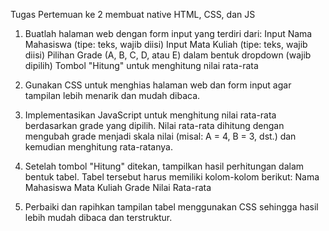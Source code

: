 Tugas Pertemuan ke 2 membuat native HTML, CSS, dan JS

1. Buatlah halaman web dengan form input yang terdiri dari:
Input Nama Mahasiswa (tipe: teks, wajib diisi)
Input Mata Kuliah (tipe: teks, wajib diisi)
Pilihan Grade (A, B, C, D, atau E) dalam bentuk dropdown (wajib dipilih)
Tombol "Hitung" untuk menghitung nilai rata-rata
2. Gunakan CSS untuk menghias halaman web dan form input agar tampilan lebih menarik dan mudah dibaca.

3. Implementasikan JavaScript untuk menghitung nilai rata-rata berdasarkan grade yang dipilih. Nilai rata-rata dihitung dengan mengubah grade menjadi skala nilai (misal: A = 4, B = 3, dst.) dan kemudian menghitung rata-ratanya.

4. Setelah tombol "Hitung" ditekan, tampilkan hasil perhitungan dalam bentuk tabel. Tabel tersebut harus memiliki kolom-kolom berikut:
Nama Mahasiswa
Mata Kuliah
Grade
Nilai Rata-rata
5. Perbaiki dan rapihkan tampilan tabel menggunakan CSS sehingga hasil lebih mudah dibaca dan terstruktur.